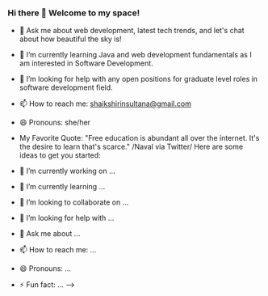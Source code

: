 ### Hi there 👋 Welcome to my space!
- 💬 Ask me about web development, latest tech trends, and let's chat about how beautiful the sky is!
- 🌱 I’m currently learning Java and web development fundamentals as I am interested in Software Development.
- 🤔 I’m looking for help with any open positions for graduate level roles in software development field.
- 📫 How to reach me: shaikshirinsultana@gmail.com
- 😄 Pronouns: she/her
- My Favorite Quote: "Free education is abundant all over the internet. It's the desire to learn that's scarce." /Naval via Twitter/
Here are some ideas to get you started:

- 🔭 I’m currently working on ...
- 🌱 I’m currently learning ...
- 👯 I’m looking to collaborate on ...
- 🤔 I’m looking for help with ...
- 💬 Ask me about ...
- 📫 How to reach me: ...
- 😄 Pronouns: ...
- ⚡ Fun fact: ...
-->
